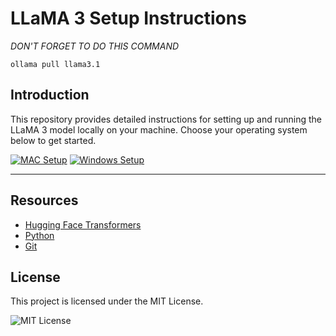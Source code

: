 # LLaMA 3 Setup Instructions

*DON'T FORGET TO DO THIS COMMAND*
```
ollama pull llama3.1
```

## Introduction

This repository provides detailed instructions for setting up and running the LLaMA 3 model locally on your machine. Choose your operating system below to get started.

[![MAC Setup](https://img.shields.io/badge/MAC-setup-blue)](MAC.md)
[![Windows Setup](https://img.shields.io/badge/Windows-setup-green)](WINDOWS.md)

---

## Resources

- [Hugging Face Transformers](https://huggingface.co/transformers/)
- [Python](https://www.python.org/)
- [Git](https://git-scm.com/)

## License

This project is licensed under the MIT License.

![MIT License](https://img.shields.io/badge/license-MIT-blue)
